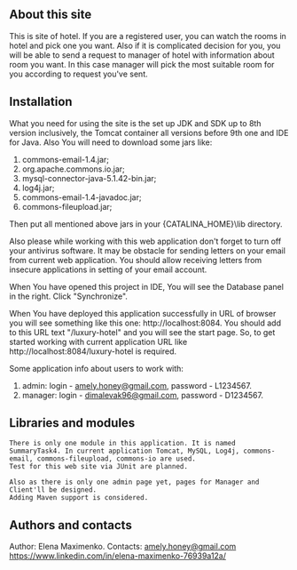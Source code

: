 About this site
---------------

  This is site of hotel. If you are a registered user, you can watch the rooms in hotel and pick one you want. Also if it is complicated decision for you, you will be able to send a request to manager of hotel with information about room you want. In this case manager will pick the most suitable room for you according to request you've sent.
  
Installation
------------

  What you need for using the site is the set up JDK and SDK up to 8th version inclusively, the Tomсat container all versions before 9th one and IDE for Java.
  Also You will need to download some jars like:
  1) commons-email-1.4.jar;
  2) org.apache.commons.io.jar;
  3) mysql-connector-java-5.1.42-bin.jar;
  4) log4j.jar;
  5) commons-email-1.4-javadoc.jar;
  6) commons-fileupload.jar;
  
  Then put all mentioned above jars in your {CATALINA_HOME}\lib directory.
  
  Also please while working with this web application don't forget to turn off your antivirus software. It may be obstacle for sending letters on your email from current web application.
  You should allow receiving letters from insecure applications in setting of your email account.
  
  When You have opened this project in IDE, You will see the Database panel in the right.
  Click "Synchronize".
  
  When You have deployed this application successfully in URL of browser you will see something like this one: http://localhost:8084. You should add to this URL text "/luxury-hotel" and you will see the start page. So, to get started working with current application URL like http://localhost:8084/luxury-hotel is required.
  
  Some application info about users to work with:
  1) admin: login - amely.honey@gmail.com, password - L1234567. 
  2) manager: login - dimalevak96@gmail.com, password - D1234567.
  
Libraries and modules
---------------------
    
    There is only one module in this application. It is named SummaryTask4. In current application Tomcat, MySQL, Log4j, commons-email, commons-fileupload, commons-io are used.
    Test for this web site via JUnit are planned.
    
    Also as there is only one admin page yet, pages for Manager and Client'll be designed.
    Adding Maven support is considered.
    
 Authors and contacts
 -----------------

  Author: Elena Maximenko.
  Contacts: amely.honey@gmail.com
            https://www.linkedin.com/in/elena-maximenko-76939a12a/
    
    
  
